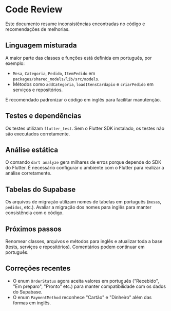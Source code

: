 # Code Review

Este documento resume inconsistências encontradas no código e recomendações de melhorias.

## Linguagem misturada
A maior parte das classes e funções está definida em português, por exemplo:
- `Mesa`, `Categoria`, `Pedido`, `ItemPedido` em `packages/shared_models/lib/src/models`.
- Métodos como `addCategoria`, `loadItensCardapio` e `criarPedido` em serviços e repositórios.

É recomendado padronizar o código em inglês para facilitar manutenção.

## Testes e dependências
Os testes utilizam `flutter_test`. Sem o Flutter SDK instalado, os testes não são executados corretamente.

## Análise estática
O comando `dart analyze` gera milhares de erros porque depende do SDK do Flutter. É necessário configurar o ambiente com o Flutter para realizar a análise corretamente.

## Tabelas do Supabase
Os arquivos de migração utilizam nomes de tabelas em português (`mesas`, `pedidos`, etc.). Avaliar a migração dos nomes para inglês para manter consistência com o código.

## Próximos passos
Renomear classes, arquivos e métodos para inglês e atualizar toda a base (tests, serviços e repositórios). Comentários podem continuar em português.

## Correções recentes
- O enum `OrderStatus` agora aceita valores em português ("Recebido", "Em preparo", "Pronto" etc.) para manter compatibilidade com os dados do Supabase.
- O enum `PaymentMethod` reconhece "Cartão" e "Dinheiro" além das formas em inglês.
